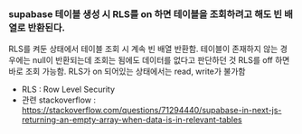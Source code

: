 ### supabase 테이블 생성 시 RLS를 on 하면 테이블을 조회하려고 해도 빈 배열로 반환된다.

RLS를 켜둔 상태에서 테이블 조회 시 계속 빈 배열 반환함. 테이블이 존재하지 않는 경우에는 null이 반환되는데 조회는 됨에도 데이터를 없다고 판단하던 것
RLS를 off 하면 바로 조회 가능함. RLS가 on 되어있는 상태에서는 read, write가 불가함

- RLS : Row Level Security
- 관련 stackoverflow : https://stackoverflow.com/questions/71294440/supabase-in-next-js-returning-an-empty-array-when-data-is-in-relevant-tables
